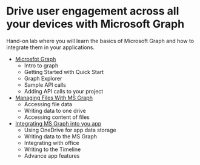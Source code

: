 # Drive user engagement across all your devices with Microsoft Graph

Hand-on lab where you will learn the basics of Microsoft Graph and how to integrate them in your applications.

- [Microsfot Graph](1_Microsoft_Graph/README.md)
	- Intro to graph
	- Getting Started with Quick Start
	- Graph Explorer
	- Sample API calls
	- Adding API calls to your project
- [Managing Files With MS Graph](2-_Managing_Files_With_MS_Graph/README.md)
	- Accessing file data
	- Writing data to one drive
	- Accessing content of files  
- [Integrating MS Graph into you app](3-Integrating_MS_Graph_into_you_app/README.md)
	- Using OneDrive for app data storage
	- Writing data to the MS Graph
	- Integrating with office
	- Writing to the Timeline
	- Advance app features